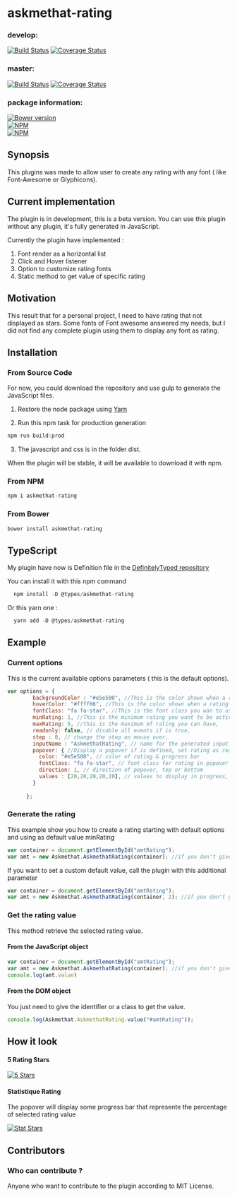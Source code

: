 # askmethat-rating


### develop:
[![Build Status](https://travis-ci.org/AlexTeixeira/Askmethat-Rating.svg?branch=develop)](https://travis-ci.org/AlexTeixeira/Askmethat-Rating)
[![Coverage Status](https://coveralls.io/repos/github/AlexTeixeira/Askmethat-Rating/badge.svg?branch=develop)](https://coveralls.io/github/AlexTeixeira/Askmethat-Rating?branch=develop)

### master:
[![Build Status](https://travis-ci.org/AlexTeixeira/Askmethat-Rating.svg?branch=master)](https://travis-ci.org/AlexTeixeira/Askmethat-Rating)
[![Coverage Status](https://coveralls.io/repos/github/AlexTeixeira/Askmethat-Rating/badge.svg?branch=master)](https://coveralls.io/github/AlexTeixeira/Askmethat-Rating?branch=master)

### package information:
[![Bower version](https://badge.fury.io/bo/askmethat-rating.svg)](https://github.com/AlexTeixeira/Askmethat-Rating)
<br/>
[![NPM](https://nodei.co/npm/askmethat-rating.png?compact=true)](https://nodei.co/npm/askmethat-rating/)
<br/>
[![NPM](https://nodei.co/npm-dl/askmethat-rating.png)](https://nodei.co/npm/askmethat-rating/)

## Synopsis

This plugins was made to allow user to create any rating with any font ( like Font-Awesome or Glyphicons).

## Current implementation

The plugin is in development, this is a beta version. You can use this plugin without any plugin, it's fully generated in JavaScript.

Currently the plugin have implemented : 

1. Font render as a horizontal list
2. Click and Hover listener
3. Option to customize rating fonts
4. Static method to get value of specific rating

## Motivation

This result that for a personal project, I need to have rating that not displayed as stars.
Some fonts of Font awesome answered my needs, but I did not find any complete plugin using them to display any font as rating.

## Installation

### From Source Code
For now, you could download the repository and use gulp to generate the JavaScript files.

1. Restore the node package using [Yarn](https://yarnpkg.com/)

2. Run this npm task for production generation

```javascript
npm run build:prod
```
3. The javascript and css is in the folder dist.

When the plugin will be stable, it will be available to download it with npm.

### From NPM

```javascript
npm i askmethat-rating
```

### From Bower

```javascript
bower install askmethat-rating
```

## TypeScript

My plugin have now is Definition file in the [DefinitelyTyped repository](https://github.com/DefinitelyTyped/DefinitelyTyped/tree/master/types/askmethat-rating)

You can install it with this npm command 

```javascript
  npm install -D @types/askmethat-rating
```

Or this yarn one : 

```javascript
  yarn add -D @types/askmethat-rating
```

## Example

### Current options

This is the current available options parameters ( this is the default options).

```javascript
var options = {
        backgroundColor : "#e5e500", //This is the color shown when a rating is not "active"
        hoverColor: "#ffff66", //This is the color shown when a rating is  "active"
        fontClass: "fa fa-star", //This is the font class you wan to use
        minRating: 1, //This is the minimum rating you want to be active
        maxRating: 5, //this is the maximum of rating you can have,
        readonly: false, // disable all events if is true,
        step : 0, // change the step on mouse over,
        inputName : "AskmethatRating", // name for the generated input
        popover: { //Display a popover if is defined, set rating as readonly
          color: "#e5e500", // color of rating & progress bar
          fontClass: "fa fa-star", // font class for rating in popover
          direction: 1, // direction of popover, top or bottom
          values : [20,20,20,20,20], // values to display in progress, size should be equals to maxRating
        } 
      
      };
```


### Generate the rating

This example show you how to create a rating starting with default options and using as default value minRating

```javascript
var container = document.getElementById("amtRating");
var amt = new Askmethat.AskmethatRating(container); //if you don't give options to the class, it will use the default ones
```

If you want to set a custom default value, call the plugin with this additional parameter

```javascript
var container = document.getElementById("amtRating");
var amt = new Askmethat.AskmethatRating(container, 2); //if you don't give options to the class, it will use the default ones
```

### Get the rating value

This method retrieve the selected rating value.

#### From the JavaScript object

```javascript
var container = document.getElementById("amtRating");
var amt = new Askmethat.AskmethatRating(container); //if you don't give options to the class, it will use the default ones
console.log(amt.value)
```

#### From the DOM object

You just need to give the identifier or a class to get the value.

```javascript
console.log(Askmethat.AskmethatRating.value("#amtRating")); 
```

## How it look 

#### 5 Rating Stars

[![5 Stars](https://image.ibb.co/dA0YhQ/5stars.png)](https://image.ibb.co/dA0YhQ/5stars.png)

#### Statistique Rating

The popover will display some progress bar that represente the percentage of selected rating value

[![Stat Stars](https://image.ibb.co/motEp5/Stat_Stars.png)](https://image.ibb.co/motEp5/Stat_Stars.png)


## Contributors

### Who can contribute ?

Anyone who want to contribute to the plugin according to MIT License.